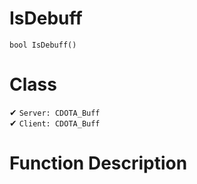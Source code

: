 # IsDebuff
```
bool IsDebuff()
```
# Class
✔ `Server: CDOTA_Buff`  
✔ `Client: CDOTA_Buff`  

# Function Description

